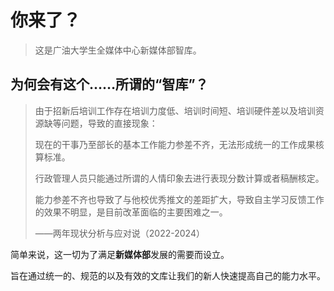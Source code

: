 # 你来了？

> 这是广油大学生全媒体中心新媒体部智库。

## 为何会有这个……所谓的“智库”？

> 由于招新后培训工作存在培训力度低、培训时间短、培训硬件差以及培训资源缺等问题，导致的直接现象：
>
> 现在的干事乃至部长的基本工作能力参差不齐，无法形成统一的工作成果核算标准。
>
> 行政管理人员只能通过所谓的人情印象去进行表现分数计算或者稿酬核定。
>
> 能力参差不齐也导致了与他校优秀推文的差距扩大，导致自主学习反馈工作的效果不明显，是目前改革面临的主要困难之一。
>
> ——两年现状分析与应对说（2022-2024）

简单来说，这一切为了满足**新媒体部**发展的需要而设立。

旨在通过统一的、规范的以及有效的文库让我们的新人快速提高自己的能力水平。
